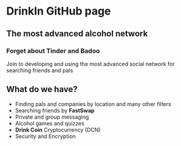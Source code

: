# DrinkIn GitHub page
## The most advanced alcohol network
### Forget about Tinder and Badoo

Join to developing and using the most advanced social network for searching friends and pals

## What do we have?
- Finding pals and companies by location and many other filters
- Searching friends by **FastSwap**
- Private and group messaging
- Alcohol games and quizzes
- **Drink Coin** Cryptocurrency (DCN)
- Security and Encryption
